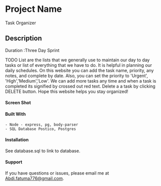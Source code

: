 # Project Name
Task Organizer


## Description
Duration :Three Day Sprint

TODO List are the lists that we generally use to maintain our day to day tasks or list of everything that we have to do.  It is helpful in planning our daily schedules. On this website you can add the task name, priority, any notes, and complete by date. Also, you can set the priority to 'Urgent', 'High','Medium','Low'. We can add more tasks any time and when a task is completed its signified by crossed out red text. Delete a  a task by clicking DELETE button. Hope this website helps you stay organized!


#### Screen Shot




#### Built With
    - Node - express, pg, body-parser
    - SQL Database Postico, Postgres

#### Installation
See database.sql to link to database.


#### Support
If you have questions or issues, please email me at Abdi.fatuma776@gmail.com.